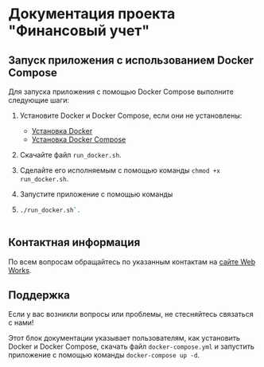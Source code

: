 # Документация проекта "Финансовый учет"

## Запуск приложения с использованием Docker Compose

Для запуска приложения с помощью Docker Compose выполните следующие шаги:

1. Установите Docker и Docker Compose, если они не установлены:
   - [Установка Docker](https://docs.docker.com/get-docker/)
   - [Установка Docker Compose](https://docs.docker.com/compose/install/)

2. Скачайте файл `run_docker.sh`.
3. Сделайте его исполняемым с помощью команды `chmod +x run_docker.sh`.
4. Запустите приложение с помощью команды
5. ```bash
   ./run_docker.sh`.
      
## Контактная информация

По всем вопросам обращайтесь по указанным контактам на [сайте Web Works](https://www.web-works.kz).

## Поддержка

Если у вас возникли вопросы или проблемы, не стесняйтесь связаться с нами!



Этот блок документации указывает пользователям, как установить Docker и Docker Compose, скачать файл `docker-compose.yml` и запустить приложение с помощью команды `docker-compose up -d`.
